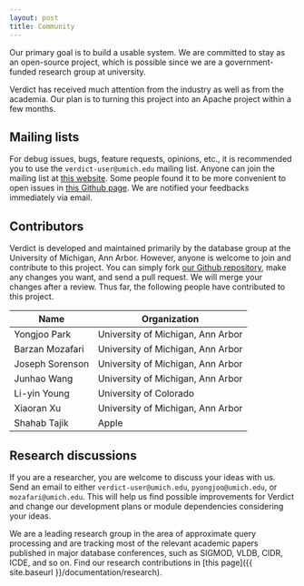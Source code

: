```yaml
---
layout: post
title: Community
---
```


Our primary goal is to build a usable system. We are committed to stay as an open-source project, which is possible since we are a government-funded research group at university.

Verdict has received much attention from the industry as well as from the academia. Our plan is to turning this project into an Apache project within a few months.


## Mailing lists

For debug issues, bugs, feature requests, opinions, etc., it is recommended you to use the `verdict-user@umich.edu` mailing list. Anyone can join the mailing list at [this website](https://mcommunity.umich.edu/#group:Verdict%20Users). Some people found it to be more convenient to open issues in [this Github page](https://github.com/mozafari/verdict/issues). We are notified your feedbacks immediately via email.


## Contributors

Verdict is developed and maintained primarily by the database group at the University of Michigan, Ann Arbor. However, anyone is welcome to join and contribute to this project. You can simply fork [our Github repository](https://github.com/mozafari/verdict), make any changes you want, and send a pull request. We will merge your changes after a review. Thus far, the following people have contributed to this project.

| Name            | Organization                      |
|-----------------|-----------------------------------|
| Yongjoo Park    | University of Michigan, Ann Arbor |
| Barzan Mozafari | University of Michigan, Ann Arbor |
| Joseph Sorenson | University of Michigan, Ann Arbor |
| Junhao Wang     | University of Michigan, Ann Arbor |
| Li-yin Young    | University of Colorado            |
| Xiaoran Xu      | University of Michigan, Ann Arbor |
| Shahab Tajik    | Apple                             |


## Research discussions

If you are a researcher, you are welcome to discuss your ideas with us. Send an email to either `verdict-user@umich.edu`, `pyongjoo@umich.edu`, or `mozafari@umich.edu`. This will help us find possible improvements for Verdict and change our development plans or module dependencies considering your ideas.

We are a leading research group in the area of approximate query processing and are tracking most of the relevant academic papers published in major database conferences, such as SIGMOD, VLDB, CIDR, ICDE, and so on. Find our research contributions in [this page]({{ site.baseurl }}/documentation/research).
